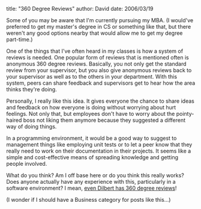 
title: "360 Degree Reviews"
author: David
date: 2006/03/19

Some of you may be aware that I'm currently pursuing my MBA. (I would've preferred to get my master's degree in CS or something like that, but there weren't any good options nearby that would allow me to get my degree part-time.)

One of the things that I've often heard in my classes is how a system of reviews is needed. One popular form of reviews that is mentioned often is anonymous 360 degree reviews. Basically, you not only get the standard review from your supervisor, but you also give anonymous reviews back to your supervisor as well as to the others in your department. With this system, peers can share feedback and supervisors get to hear how the area thinks they're doing.

Personally, I really like this idea. It gives everyone the chance to share ideas and feedback on how everyone is doing without worrying about hurt feelings. Not only that, but employees don't have to worry about the pointy-haired boss not liking them anymore because they suggested a different way of doing things.

In a programming environment, it would be a good way to suggest to management things like employing unit tests or to let a peer know that they really need to work on their documentation in their projects. It seems like a simple and cost-effective means of spreading knowledge and getting people involved.

What do you think? Am I off base here or do you think this really works? Does anyone actually have any experience with this, particularly in a software environment? I mean, [even Dilbert has 360 degree reviews](http://www.dilbert.com/comics/dilbert/archive/dilbert-20060319.html)!

(I wonder if I should have a Business category for posts like this...)
